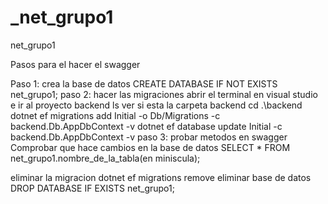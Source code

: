 # _net_grupo1
net_grupo1

Pasos para el hacer el swagger

Paso 1: crea la base de datos 
CREATE DATABASE IF NOT EXISTS net_grupo1;
paso 2: hacer las migraciones
  abrir el terminal en visual studio e ir al proyecto backend
  ls ver si esta la carpeta backend
  cd .\backend\
  dotnet ef migrations add Initial -o Db/Migrations -c backend.Db.AppDbContext -v
  dotnet ef database update Initial -c backend.Db.AppDbContext -v
paso 3: probar metodos en swagger
  Comprobar que hace cambios en la base de datos
  SELECT * FROM net_grupo1.nombre_de_la_tabla(en miniscula);

eliminar la migracion
dotnet ef migrations remove
eliminar base de datos
DROP DATABASE IF EXISTS net_grupo1;
